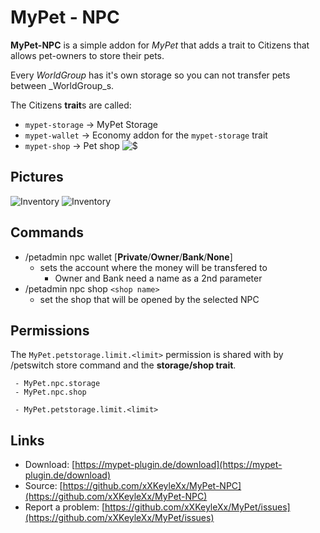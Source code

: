 # MyPet - NPC

**MyPet-NPC** is a simple addon for _MyPet_ that adds a trait to Citizens that allows pet-owners to store their pets.

Every _WorldGroup_ has it's own storage so you can not transfer pets between _WorldGroup_s.

The Citizens **trait**s are called:

* `mypet-storage`  -&gt;  MyPet Storage
* `mypet-wallet`  -&gt;  Economy addon for the `mypet-storage` trait
* `mypet-shop`  -&gt;  Pet shop ![$](https://github.com/xXKeyleXx/MyPet-Wiki/tree/07680434e1278c970819d5e9518888598106688b/wiki/images/premium.gif)

## Pictures

![Inventory](https://github.com/xXKeyleXx/MyPet-Wiki/tree/07680434e1278c970819d5e9518888598106688b/wiki/images/plugins/npc/handover.png) ![Inventory](https://github.com/xXKeyleXx/MyPet-Wiki/tree/07680434e1278c970819d5e9518888598106688b/wiki/images/plugins/npc/take.png)

## Commands

* /petadmin npc wallet \[**Private**/**Owner**/**Bank**/**None**\]
  * sets the account where the money will be transfered to
    * Owner and Bank need a name as a 2nd parameter
* /petadmin npc shop `<shop name>`
  * set the shop that will be opened by the selected NPC

## Permissions

The `MyPet.petstorage.limit.<limit>` permission is shared with by /petswitch store command and the **storage/shop trait**.

```text
 - MyPet.npc.storage
 - MyPet.npc.shop

 - MyPet.petstorage.limit.<limit>
```

## Links

* Download: [https://mypet-plugin.de/download](https://mypet-plugin.de/download)
* Source: [https://github.com/xXKeyleXx/MyPet-NPC](https://github.com/xXKeyleXx/MyPet-NPC)
* Report a problem: [https://github.com/xXKeyleXx/MyPet/issues](https://github.com/xXKeyleXx/MyPet/issues)


